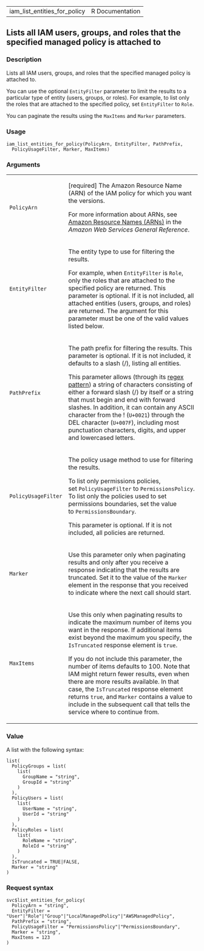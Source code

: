 <table style="width: 100%;">
<tbody>
<tr class="odd">
<td>iam_list_entities_for_policy</td>
<td style="text-align: right;">R Documentation</td>
</tr>
</tbody>
</table>

## Lists all IAM users, groups, and roles that the specified managed policy is attached to

### Description

Lists all IAM users, groups, and roles that the specified managed policy
is attached to.

You can use the optional `EntityFilter` parameter to limit the results
to a particular type of entity (users, groups, or roles). For example,
to list only the roles that are attached to the specified policy, set
`EntityFilter` to `Role`.

You can paginate the results using the `MaxItems` and `Marker`
parameters.

### Usage

    iam_list_entities_for_policy(PolicyArn, EntityFilter, PathPrefix,
      PolicyUsageFilter, Marker, MaxItems)

### Arguments

<table>
<colgroup>
<col style="width: 35%" />
<col style="width: 65%" />
</colgroup>
<tbody>
<tr class="odd">
<td><code
id="iam_list_entities_for_policy_:_PolicyArn">PolicyArn</code></td>
<td><p>[required] The Amazon Resource Name (ARN) of the IAM policy for
which you want the versions.</p>
<p>For more information about ARNs, see <a
href="https://docs.aws.amazon.com/IAM/latest/UserGuide/reference-arns.html">Amazon
Resource Names (ARNs)</a> in the <em>Amazon Web Services General
Reference</em>.</p></td>
</tr>
<tr class="even">
<td><code
id="iam_list_entities_for_policy_:_EntityFilter">EntityFilter</code></td>
<td><p>The entity type to use for filtering the results.</p>
<p>For example, when <code>EntityFilter</code> is <code>Role</code>,
only the roles that are attached to the specified policy are returned.
This parameter is optional. If it is not included, all attached entities
(users, groups, and roles) are returned. The argument for this parameter
must be one of the valid values listed below.</p></td>
</tr>
<tr class="odd">
<td><code
id="iam_list_entities_for_policy_:_PathPrefix">PathPrefix</code></td>
<td><p>The path prefix for filtering the results. This parameter is
optional. If it is not included, it defaults to a slash (/), listing all
entities.</p>
<p>This parameter allows (through its <a
href="https://en.wikipedia.org/wiki/Regex">regex pattern</a>) a string
of characters consisting of either a forward slash (/) by itself or a
string that must begin and end with forward slashes. In addition, it can
contain any ASCII character from the ! (<code>U+0021</code>) through the
DEL character (<code style="white-space: pre;">⁠U+007F⁠</code>), including
most punctuation characters, digits, and upper and lowercased
letters.</p></td>
</tr>
<tr class="even">
<td><code
id="iam_list_entities_for_policy_:_PolicyUsageFilter">PolicyUsageFilter</code></td>
<td><p>The policy usage method to use for filtering the results.</p>
<p>To list only permissions policies,
set <code>PolicyUsageFilter</code> to <code>PermissionsPolicy</code>. To
list only the policies used to set permissions boundaries, set the value
to <code>PermissionsBoundary</code>.</p>
<p>This parameter is optional. If it is not included, all policies are
returned.</p></td>
</tr>
<tr class="odd">
<td><code id="iam_list_entities_for_policy_:_Marker">Marker</code></td>
<td><p>Use this parameter only when paginating results and only after
you receive a response indicating that the results are truncated. Set it
to the value of the <code>Marker</code> element in the response that you
received to indicate where the next call should start.</p></td>
</tr>
<tr class="even">
<td><code
id="iam_list_entities_for_policy_:_MaxItems">MaxItems</code></td>
<td><p>Use this only when paginating results to indicate the maximum
number of items you want in the response. If additional items exist
beyond the maximum you specify, the <code>IsTruncated</code> response
element is <code>true</code>.</p>
<p>If you do not include this parameter, the number of items defaults to
100. Note that IAM might return fewer results, even when there are more
results available. In that case, the <code>IsTruncated</code> response
element returns <code>true</code>, and <code>Marker</code> contains a
value to include in the subsequent call that tells the service where to
continue from.</p></td>
</tr>
</tbody>
</table>

### Value

A list with the following syntax:

    list(
      PolicyGroups = list(
        list(
          GroupName = "string",
          GroupId = "string"
        )
      ),
      PolicyUsers = list(
        list(
          UserName = "string",
          UserId = "string"
        )
      ),
      PolicyRoles = list(
        list(
          RoleName = "string",
          RoleId = "string"
        )
      ),
      IsTruncated = TRUE|FALSE,
      Marker = "string"
    )

### Request syntax

    svc$list_entities_for_policy(
      PolicyArn = "string",
      EntityFilter = "User"|"Role"|"Group"|"LocalManagedPolicy"|"AWSManagedPolicy",
      PathPrefix = "string",
      PolicyUsageFilter = "PermissionsPolicy"|"PermissionsBoundary",
      Marker = "string",
      MaxItems = 123
    )
